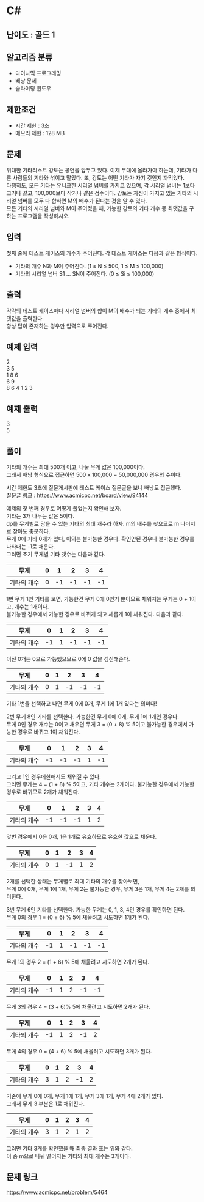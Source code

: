 # C#

## 난이도 : 골드 1

## 알고리즘 분류
  - 다이나믹 프로그래밍
  - 배낭 문제
  - 슬라이딩 윈도우

## 제한조건
  - 시간 제한 : 3초
  - 메모리 제한 : 128 MB

## 문제
위대한 기타리스트 강토는 공연을 앞두고 있다. 이제 무대에 올라가야 하는데, 기타가 다른 사람들의 기타와 섞이고 말았다. 또, 강토는 어떤 기타가 자기 것인지 까먹었다.<br/>
다행히도, 모든 기타는 유니크한 시리얼 넘버를 가지고 있으며, 각 시리얼 넘버는 1보다 크거나 같고, 100,000보다 작거나 같은 정수이다. 강토는 자신이 가지고 있는 기타의 시리얼 넘버를 모두 다 합하면 M의 배수가 된다는 것을 알 수 있다.<br/>
모든 기타의 시리얼 넘버와 M이 주어졌을 때, 가능한 강토의 기타 개수 중 최댓값을 구하는 프로그램을 작성하시오.<br/>

## 입력
첫째 줄에 테스트 케이스의 개수가 주어진다. 각 테스트 케이스는 다음과 같은 형식이다.<br/>
  - 기타의 개수 N과 M이 주어진다. (1 ≤ N ≤ 500, 1 ≤ M ≤ 100,000)
  - 기타의 시리얼 넘버 S1 ... SN이 주어진다. (0 ≤ Si ≤ 100,000)

## 출력
각각의 테스트 케이스마다 시리얼 넘버의 합이 M의 배수가 되는 기타의 개수 중에서 최댓값을 출력한다.<br/>
항상 답이 존재하는 경우만 입력으로 주어진다.<br/>


## 예제 입력
2<br/>
3 5<br/>
1 8 6<br/>
6 9<br/>
8 6 4 1 2 3<br/>

## 예제 출력
3<br/>
5<br/>


## 풀이
기타의 개수는 최대 500개 이고, 나눌 무게 값은 100,000이다.<br/>
그래서 배낭 형식으로 접근하면 500 x 100,000 = 50,000,000 경우의 수이다.<br/>


시간 제한도 3초에 질문게시판에 테스트 케이스 질문글을 보니 배낭도 접근했다.<br/>
질문글 링크 : https://www.acmicpc.net/board/view/94144<br/>


예제의 첫 번째 경우로 어떻게 풀었는지 확인해 보자.<br/>
기타는 3개 나누는 값은 5이다.<br/>
dp를 무게별로 담을 수 있는 기타의 최대 개수라 하자. m의 배수를 찾으므로 m 나머지로 찾아도 충분하다.<br/>
무게 0에 기타 0개가 있다, 이외는 불가능한 경우다. 확인안된 경우나 불가능한 경우를 나타내는 -1로 채운다.<br/>
그러면 초기 무게별 기타 갯수는 다음과 같다.<br/>

|무게|0|1|2|3|4|
|:---:|:---:|:---:|:---:|:---:|:---:|
|기타의 개수|0|-1|-1|-1|-1|

1번 무게 1인 기타를 보면, 가능한건 무게 0에 0인거 뿐이므로 채워지는 무게는 0 + 1이고, 개수는 1개이다.<br/>
불가능한 경우에서 가능한 경우로 바뀌게 되고 새롭게 1이 채워진다. 다음과 같다.<br/>

|무게|0|1|2|3|4|
|:---:|:---:|:---:|:---:|:---:|:---:|
|기타의 개수|-1|1|-1|-1|-1|

이전 0개는 0으로 가능했으므로 0에 0 값을 갱신해준다.<br/>

|무게|0|1|2|3|4|
|:---:|:---:|:---:|:---:|:---:|:---:|
|기타의 개수|0|1|-1|-1|-1|

기타 1번을 선택하고 나면 무게 0에 0개, 무게 1에 1개 있다는 의미다!<br/>


2번 무게 8인 기타를 선택한다. 가능한건 무게 0에 0개, 무게 1에 1개인 경우다.<br/>
무게 0인 경우 개수는 0이고 채우면 무게 3 = (0 + 8) % 5이고 불가능한 경우에서 가능한 경우로 바뀌고 1이 채워진다.<br/>

|무게|0|1|2|3|4|
|:---:|:---:|:---:|:---:|:---:|:---:|
|기타의 개수|-1|-1|-1|1|-1|

그리고 1인 경우에한해서도 채워질 수 있다.<br/>
그러면 무게는 4 = (1 + 8) % 5이고, 기타 개수는 2개이다. 불가능한 경우에서 가능한 경우로 바뀌므로 2개가 채워진다.<br/>

|무게|0|1|2|3|4|
|:---:|:---:|:---:|:---:|:---:|:---:|
|기타의 개수|-1|-1|-1|1|2|

앞번 경우에서 0은 0개, 1은 1개로 유효하므로 유효한 값으로 채운다.<br/>

|무게|0|1|2|3|4|
|:---:|:---:|:---:|:---:|:---:|:---:|
|기타의 개수|0|1|-1|1|2|

2개를 선택한 상태는 무게별로 최대 기타의 개수를 찾아보면,<br/>
무게 0에 0개, 무게 1에 1개, 무게 2는 불가능한 경우, 무게 3은 1개, 무게 4는 2개를 의미한다.<br/>

3번 무게 6인 기타를 선택한다. 가능한 무게는 0, 1, 3, 4인 경우를 확인하면 된다.<br/>
무게 0의 경우 1 = (0 + 6) % 5에 채울려고 시도하면 1개가 된다.<br/>

|무게|0|1|2|3|4|
|:---:|:---:|:---:|:---:|:---:|:---:|
|기타의 개수|-1|1|-1|-1|-1|

무게 1의 경우 2 = (1 + 6) % 5에 채울려고 시도하면 2개가 된다.<br/>

|무게|0|1|2|3|4|
|:---:|:---:|:---:|:---:|:---:|:---:|
|기타의 개수|-1|1|2|-1|-1|

무게 3의 경우 4 = (3 + 6)% 5에 채울려고 시도하면 2개가 된다.<br/>

|무게|0|1|2|3|4|
|:---:|:---:|:---:|:---:|:---:|:---:|
|기타의 개수|-1|1|2|-1|2|

무게 4의 경우 0 = (4 + 6) % 5에 채울려고 시도하면 3개가 된다.<br/>

|무게|0|1|2|3|4|
|:---:|:---:|:---:|:---:|:---:|:---:|
|기타의 개수|3|1|2|-1|2|

기존에 무게 0에 0개, 무게 1에 1개, 무게 3에 1개, 무게 4에 2개가 있다.<br/>
그래서 무게 3 부분은 1로 채워진다.<br/>

|무게|0|1|2|3|4|
|:---:|:---:|:---:|:---:|:---:|:---:|
|기타의 개수|3|1|2|1|2|

그러면 기타 3개를 확인했을 때 최종 결과 표는 위와 같다.<br/>
이 중 m으로 나눠 떨어지는 기타의 최대 개수는 3개이다.<br/>


## 문제 링크
https://www.acmicpc.net/problem/5464